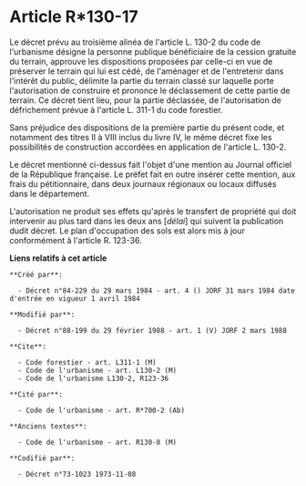 # Article R*130-17

Le décret prévu au troisième alinéa de l'article L. 130-2 du code de l'urbanisme désigne la personne publique bénéficiaire de
la cession gratuite du terrain, approuve les dispositions proposées par celle-ci en vue de préserver le terrain qui lui est
cédé, de l'aménager et de l'entretenir dans l'intérêt du public, délimite la partie du terrain classé sur laquelle porte
l'autorisation de construire et prononce le déclassement de cette partie de terrain. Ce décret tient lieu, pour la partie
déclassée, de l'autorisation de défrichement prévue à l'article L. 311-1 du code forestier.

Sans préjudice des dispositions de la première partie du présent code, et notamment des titres II à VIII inclus du livre IV,
le même décret fixe les possibilités de construction accordées en application de l'article L. 130-2.

Le décret mentionné ci-dessus fait l'objet d'une mention au Journal officiel de la République française. Le préfet fait en
outre insérer cette mention, aux frais du pétitionnaire, dans deux journaux régionaux ou locaux diffusés dans le département.

L'autorisation ne produit ses effets qu'après le transfert de propriété qui doit intervenir au plus tard dans les deux ans
[*délai*] qui suivent la publication dudit décret. Le plan d'occupation des sols est alors mis à jour conformément à
l'article R. 123-36.

**Liens relatifs à cet article**

	**Créé par**:

	  - Décret n°84-229 du 29 mars 1984 - art. 4 () JORF 31 mars 1984 date d'entrée en vigueur 1 avril 1984

	**Modifié par**:

	  - Décret n°88-199 du 29 février 1988 - art. 1 (V) JORF 2 mars 1988

	**Cite**:

	  - Code forestier - art. L311-1 (M)
	  - Code de l'urbanisme - art. L130-2 (M)
	  - Code de l'urbanisme L130-2, R123-36

	**Cité par**:

	  - Code de l'urbanisme - art. R*700-2 (Ab)

	**Anciens textes**:

	  - Code de l'urbanisme - art. R130-8 (M)

	**Codifié par**:

	  - Décret n°73-1023 1973-11-08
